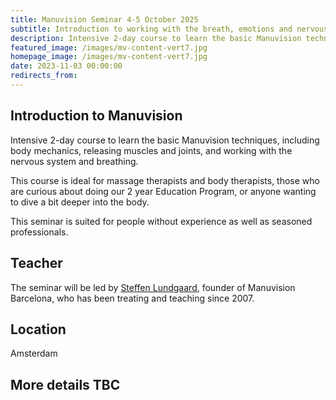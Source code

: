```yaml
---
title: Manuvision Seminar 4-5 October 2025
subtitle: Introduction to working with the breath, emotions and nervous system
description: Intensive 2-day course to learn the basic Manuvision techniques, including body mechanics, releasing muscles and joints, and working with the nervous system and breathing
featured_image: /images/mv-content-vert7.jpg
homepage_image: /images/mv-content-vert7.jpg
date: 2023-11-03 00:00:00
redirects_from:
---
```


## Introduction to Manuvision

Intensive 2-day course to learn the basic Manuvision techniques, including body mechanics, releasing muscles and joints, and working with the nervous system and breathing.

This course is ideal for massage therapists and body therapists, those who are curious about doing our 2 year Education Program, or anyone wanting to dive a bit deeper into the body.

This seminar is suited for people without experience as well as seasoned professionals.

## Teacher

The seminar will be led by [Steffen Lundgaard](https://manuvision.es/en/steffen-en/), founder of Manuvision Barcelona, who has been treating and teaching since 2007.

## Location

Amsterdam 

## More details TBC
